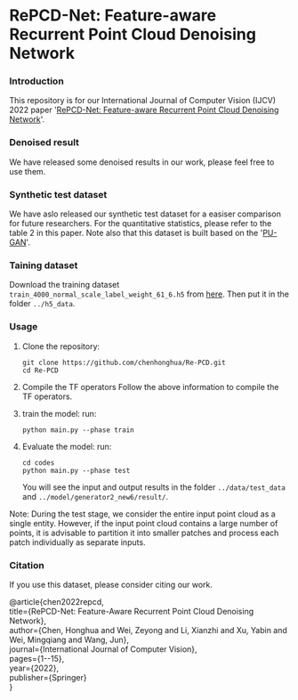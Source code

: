 # RePCD-Net: Feature-aware Recurrent Point Cloud Denoising Network

### Introduction
This repository is for our International Journal of Computer Vision (IJCV) 2022 paper '[RePCD-Net: Feature-aware Recurrent Point Cloud Denoising Network](https://link.springer.com/article/10.1007/s11263-021-01564-7)'. 

### Denoised result
We have released some denoised results in our work, please feel free to use them.

### Synthetic test dataset
We have aslo released our synthetic test dataset for a easiser comparison for future researchers. For the quantitative statistics, please refer to the table 2 in this paper. Note also that this dataset is built based on the '[PU-GAN](https://liruihui.github.io/publication/PU-GAN/)'.

### Taining dataset
Download the training dataset `train_4000_normal_scale_label_weight_61_6.h5` from [here](https://drive.google.com/drive/folders/1xRWZ4eCGGdwQUOMZxIIC8EYZd4tDalWD?usp=sharing). Then put it in the folder `../h5_data`.

### Usage

1. Clone the repository:

   ```shell
   git clone https://github.com/chenhonghua/Re-PCD.git
   cd Re-PCD
   ```
2. Compile the TF operators
   Follow the above information to compile the TF operators. 

3. train the model:
   run:
   ```shell
   python main.py --phase train
   ```
   
4. Evaluate the model:
   run:
   ```shell
   cd codes
   python main.py --phase test
   ```
   You will see the input and output results in the folder `../data/test_data` and `../model/generator2_new6/result/`.
   
Note: During the test stage, we consider the entire input point cloud as a single entity. However, if the input point cloud contains a large number of points, it is advisable to partition it into smaller patches and process each patch individually as separate inputs.


### Citation
If you use this dataset, please consider citing our work.

@article{chen2022repcd,  
  title={RePCD-Net: Feature-Aware Recurrent Point Cloud Denoising Network},  
  author={Chen, Honghua and Wei, Zeyong and Li, Xianzhi and Xu, Yabin and Wei, Mingqiang and Wang, Jun},  
  journal={International Journal of Computer Vision},  
  pages={1--15},  
  year={2022},  
  publisher={Springer}  
}
